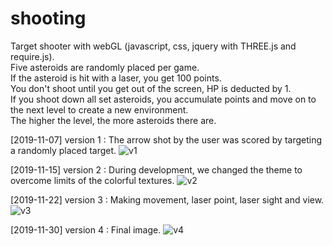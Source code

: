 # shooting
Target shooter with webGL (javascript, css, jquery with THREE.js and require.js). </br>
Five asteroids are randomly placed per game. </br>
If the asteroid is hit with a laser, you get 100 points. </br>
You don't shoot until you get out of the screen, HP is deducted by 1. </br>
If you shoot down all set asteroids, you accumulate points and move on to the next level to create a new environment.</br>
The higher the level, the more asteroids there are.

[2019-11-07] version 1
: The arrow shot by the user was scored by targeting a randomly placed target.
![v1](https://user-images.githubusercontent.com/32667737/69962006-756f0b00-1550-11ea-87a9-5708f9338b3f.gif)

[2019-11-15] version 2
: During development, we changed the theme to overcome limits of the colorful textures.
![v2](https://user-images.githubusercontent.com/32667737/69962031-7dc74600-1550-11ea-8927-0d8c391290fd.png)

[2019-11-22] version 3
: Making movement, laser point, laser sight and view.
![v3](https://user-images.githubusercontent.com/32667737/69962036-7f910980-1550-11ea-87f3-5e0e43d5610f.gif)

[2019-11-30] version 4
: Final image.
![v4](https://user-images.githubusercontent.com/32667737/69962037-815acd00-1550-11ea-958f-67193b6b8d2c.gif)
